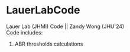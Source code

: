 # LauerLabCode
Lauer Lab (JHMI) Code || Zandy Wong (JHU'24)
<br>
Code includes:
1) ABR thresholds calculations
